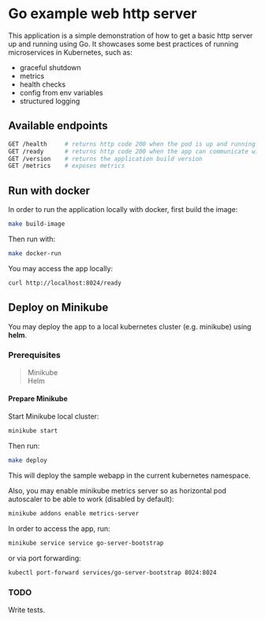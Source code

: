 # Go example web http server

This application is a simple demonstration of how to get a basic http server up and running using Go.
It showcases some best practices of running microservices in Kubernetes, such as:

- graceful shutdown
- metrics
- health checks
- config from env variables
- structured logging

## Available endpoints

```sh
GET /health     # returns http code 200 when the pod is up and running
GET /ready      # returns http code 200 when the app can communicate with the DB otherwise it returns http code 503
GET /version    # returns the application build version
GET /metrics    # exposes metrics
```

## Run with docker

In order to run the application locally with docker, first build the image:

```sh
make build-image
```

Then run with:

```sh
make docker-run
```

You may access the app locally:

```bash
curl http://localhost:8024/ready
```

## Deploy on Minikube

You may deploy the app to a local kubernetes cluster (e.g. minikube) using **helm**.

### Prerequisites

> Minikube \
Helm

#### Prepare Minikube

Start Minikube local cluster:

```sh
minikube start
```

Then run:

```sh
make deploy
```

This will deploy the sample webapp in the current kubernetes namespace.

Also, you may enable minikube metrics server so as horizontal pod autoscaler to be able to work (disabled by default):

```sh
minikube addons enable metrics-server
```

In order to access the app, run:

```sh
minikube service service go-server-bootstrap
```

or via port forwarding:

```sh
kubectl port-forward services/go-server-bootstrap 8024:8024
```

### TODO

Write tests.
